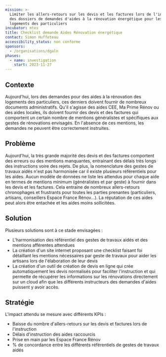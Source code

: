 ```yaml
---
mission: >-
  Limiter les allers-retours sur les devis et les factures lors de l'instruction
  des dossiers de demandes d'aides à la rénovation énergétique pour les
  logements des particuliers
incubator: mtes
title: Checklist demande Aides Rénovation énergétique
contact: Simon Huffeteau
accessibility_status: non conforme
sponsors:
  - /organisations/dgaln
phases:
  - name: investigation
    start: 2023-11-27
---
```



## Contexte

Aujourd'hui, lors des demandes pour des aides à la rénovation des logements des particuliers, ces derniers doivent fournir de nombreux documents administratifs. Qu'il s'agisse des aides CEE, Ma Prime Rénov ou des aides locales, ils doivent fournir des devis et des factures qui comportent un certain nombre de mentions généralistes et spécifiques aux gestes de rénovations envisagés. En l'absence de ces mentions, les demandes ne peuvent être correctement instruites. 

## Problème

Aujourd'hui, la très grande majorité des devis et des factures comportent des erreurs ou des mentions manquantes, entrainant des délais très longs des instructions voire des rejets. De plus, la nomenclature des gestes de travaux aidés n'est pas harmonisée car il existe plusieurs référentiels pour les aides. Aucun modèle de données ne liste les attendus pour chaque aide en termes de mentions minimum (généralistes et par geste) à fournir dans les devis et les factures. Cela entraine de nombreux allers-retours chronophages et frustrants pour toutes les parties prenantes (particuliers, artisans, conseillers Espace France Rénov...). La réputation de ces aides peut alors être entachée et les aides moins sollicitées. 

## Solution

Plusieurs solutions sont à ce stade envisagées : 
- L'harmonisation des référentiel des gestes de travaux aidés et des mentions afférentes attendues
- La création d'un site internet proposant une checklist faisant foi détaillant les mentions nécessaires par geste de travaux pour aider les artisans lors de l'élaboration de leur devis
- La création d'un outil de création de devis en ligne qui crée automatiquement les devis normalisés pour faciliter l'instruction et qui permette de récupérer les informations sur les rénovations directement sur un cloud afin que les différents instructeurs des demandes d'aides puissent y avoir accès. 

## Stratégie

L'impact attendu se mesure avec différents KPIs : 
- Baisse du nombre d'allers-retours sur les devis et factures lors de l'instruction
- Délais d'instruction des aides raccourcis 
- Prise en main par les Espace France Rénov
- % de concordance entre les différents référentiels de gestes de travaux aidés

